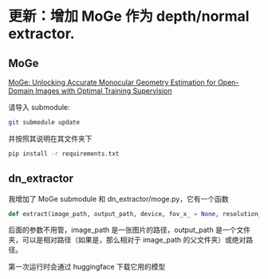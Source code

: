 # 更新：增加 MoGe 作为 depth/normal extractor.

## MoGe

[MoGe: Unlocking Accurate Monocular Geometry Estimation for Open-Domain Images with Optimal Training Supervision](https://github.com/microsoft/MoGe)

请导入 submodule:

```sh
git submodule update
```

并按照其说明在其文件夹下

```sh
pip install -r requirements.txt
```

## dn_extractor

我增加了 MoGe submodule 和 dn_extractor/moge.py，它有一个函数

```python
def extract(image_path, output_path, device, fov_x_ = None, resolution_level = 9, num_tokens = None, use_fp16 = False):
```

后面的参数不用管，image_path 是一张图片的路径，output_path 是一个文件夹，可以是相对路径（如果是，那么相对于 image_path 的父文件夹）或绝对路径。

第一次运行时会通过 huggingface 下载它用的模型